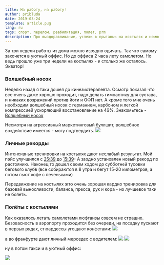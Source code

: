 ```yaml
---
title: На работу, на работу!
author: pribluda
date: 2019-03-24
template: article.pug
lang: ru
tags: спорт, перелом, реабилитация, полет, prm
description: Про выздоравливание, успехи в прыганьи на костылях и немного неприкрытой рекламы волщебного носка
---
```



За три недели работы из дома можно изрядно одичать.  Так что самому захочется в уютный оффис. Но до оффиса 2 часа лету самолетом. Но ведь прошло уже три недели на костылях - и столько же осталось. Экватор!

   
 <span class="more"></span>
 
### Волшебный носок

Неделю назад я таки дошел до кинезиотерапевта.  Осмотр показал что все очень даже хорошо проходит, надо делать гимнастику для сустава, и никаких возражений против йоги и ОФП нет.  А кроме того мне очень необходим волшебный носок с германием, карбоном и легкой компрессией ускоряющий восстановление на 46%.  Знакомьтесь - [Волшебный носок](https://incrediwear.com/products/incrediwear-ankle-sleeve)

Несмотря на агрессивный маркетинговый буллшит, волшебное воздействие имеется - могу подтвердить. 
![](magic_sock.jpg)


### Личные рекорды

Интенсивные тренировки на костылях дают неслабый результат.  Мой пэйс  улучшился с [25:39](https://www.strava.com/activities/2188505173) до [15:39](https://www.strava.com/activities/2228755989)-  А заодно установлен новый рекорд по растоянию.
Наконец то дошел своим ходом до субботней тусовки бегового клубв (все собираются в 8 утра и бегут 15-20 километров, а потом пьют кофе с печеньками)

Передвижение на костылях жто очень зорошая кардио тренировка для базовай выносливости, баланса, пресса, рук и  кора - но лучшевсе таки не болеть.  

### Полёты с костылями

Как оказалось летать самолетами люфтанзы совсем не страшно. Безовасность в аэропорту проходится без очереди, на посадку пускают в первых рядах,
стюардессы  угощают конфетами:
![](tasty_plane.jpg)
 
 
а во франфурте дают личный мерседес с водителем:
![](personal_bus.jpg)
![](ride_bus.jpg)

ну в потом такси и в уютный оффис:

![](taxi_wait.jpg)
